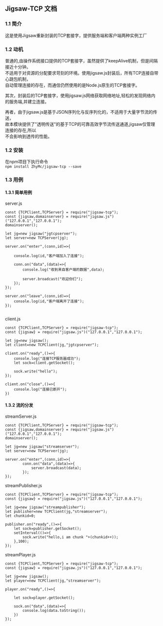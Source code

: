 ## Jigsaw-TCP 文档

### 1.1 简介
  
这是使用Jigsaw重新封装的TCP套接字，提供服务端和客户端两种实例工厂  

### 1.2 动机
    
普通的,由操作系统接口提供的TCP套接字，虽然提供了keepAlive机制，但是间隔接近十分钟。   
不适用于对资源的分配要求苛刻的环境。使用jigsaw.js封装后，所有TCP连接自带心跳包机制，     
自动管理连接的存在，而通信仍然使用的是Node.js原生的TCP套接字。    
     
其次，封装后的TCP套接字，使用jigsaw.js网络获取网络地址,轻松的发现网络内的服务端,并建立连接。    
    
再者，由于jigsaw.js是基于JSON序列化与反序列化的，不适用于大量字节流的传送，   
故本模块提供了"透明传送"的基于TCP的可靠高效字节流传送通道,jigsaw仅管理连接的存在,所以    
不会影响到透传的性能。    

### 1.2 安装
  
在npm项目下执行命令    
```npm install ZhyMc/jigsaw-tcp --save```    
  
### 1.3 用例
  
#### 1.3.1 简单用例
    
server.js    
```
const {TCPClient,TCPServer} = require("jigsaw-tcp");
const {jigsaw,domainserver} = require("jigsaw.js")("127.0.0.1","127.0.0.1");
domainserver();

let jg=new jigsaw("jgtcpserver");
let server=new TCPServer(jg);

server.on("enter",(conn,id)=>{
	
	console.log(id,"客户端加入了连接");

	conn.on("data",(data)=>{
		console.log("收到来自客户端的数据",data);

		server.broadcast("欢迎你们");
	});
});

server.on("leave",(conn,id)=>{
	console.log(id,"客户端离开了连接");
});


```
  

client.js
```
const {TCPClient,TCPServer} = require("jigsaw-tcp");
const {jigsaw} = require("jigsaw.js")("127.0.0.1","127.0.0.1");

let jg=new jigsaw();
let client=new TCPClient(jg,"jgtcpserver");

client.on("ready",()=>{
	console.log("连接TCP服务器成功");
	let sock=client.getSocket();

	sock.write("hello");
});

client.on("close",()=>{
	console.log("连接已断开");
})
```

#### 1.3.2 流的分发
    
streamServer.js    
```
const {TCPClient,TCPServer} = require("jigsaw-tcp");
const {jigsaw,domainserver} = require("jigsaw.js")("127.0.0.1","127.0.0.1");
domainserver();

let jg=new jigsaw("streamserver");
let server=new TCPServer(jg);

server.on("enter",(conn,id)=>{
		conn.on("data",(data)=>{
			server.broadcast(data);
		});
});
```
    
streamPublisher.js    
```
const {TCPClient,TCPServer} = require("jigsaw-tcp");
const {jigsaw} = require("jigsaw.js")("127.0.0.1","127.0.0.1");

let jg=new jigsaw("streampublisher");
let publisher=new TCPClient(jg,"streamserver");
let chunkid=0;

publisher.on("ready",()=>{
	let sock=publisher.getSocket();
	setInterval(()=>{
		sock.write("hello,i am chunk "+(chunkid++));
	},100);
});
```
     
streamPlayer.js    
```
const {TCPClient,TCPServer} = require("jigsaw-tcp");
const {jigsaw} = require("jigsaw.js")("127.0.0.1","127.0.0.1");

let jg=new jigsaw();
let player=new TCPClient(jg,"streamserver");

player.on("ready",()=>{

	let sock=player.getSocket();

	sock.on("data",(data)=>{
		console.log(data.toString());
	})
});
```

